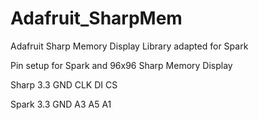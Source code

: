 Adafruit_SharpMem
=================

Adafruit Sharp Memory Display Library adapted for Spark

Pin setup for Spark and 96x96 Sharp Memory Display

Sharp 3.3 GND CLK DI CS 


Spark 3.3 GND A3  A5 A1
